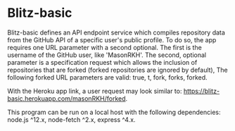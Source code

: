 # Blitz-basic
Blitz-basic defines an API endpoint service which compiles repository data from the GitHub API of a specific user's public profile.
To do so, the app requires one URL parameter with a second optional. 
  The first is the username of the GitHub user, like 'MasonRKH'.
  The second, optional parameter is a specification request which allows the inclusion of repositories that are forked (forked repositories are ignored by default),
    The following forked URL parameters are valid: true, t, fork, forks, forked.
  
  With the Heroku app link, a user request may look similar to:
    https://blitz-basic.herokuapp.com/masonRKH/forked.

This program can be run on a local host with the following dependencies: 
  node.js ^12.x,
  node-fetch ^2.x,
  express ^4.x.
  
